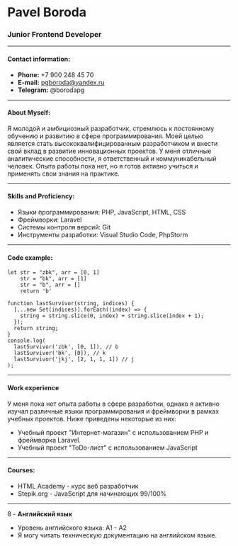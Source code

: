 Pavel Boroda
=======


### Junior Frontend Developer
---

#### **Contact information:** 
   - **Phone:** +7 900 248 45 70
   - **E-mail:** pgboroda@yandex.ru
   - **Telegram:** @borodapg

---

#### **About Myself:**
   Я молодой и амбициозный разработчик, стремлюсь к постоянному обучению и развитию в сфере программирования. Моей целью является стать высококвалифицированным разработчиком и внести свой вклад в развитие инновационных проектов. У меня отличные аналитические способности, я ответственный и коммуникабельный человек. Опыта работы пока нет, но я готов активно учиться и применять свои знания на практике.

---

#### **Skills and Proficiency:**
   - Языки программирования: PHP, JavaScript, HTML, CSS
   - Фреймворки: Laravel
   - Системы контроля версий: Git
   - Инструменты разработки: Visual Studio Code, PhpStorm

---

#### **Code example:**
```
let str = "zbk", arr = [0, 1]
    str = "bk", arr = [1]
    str = "b", arr = []
    return 'b'
    
function lastSurvivor(string, indices) {
  [...new Set(indices)].forEach((index) => {
    string = string.slice(0, index) + string.slice(index + 1);
  });
  return string;
}
console.log(
  lastSurvivor('zbk', [0, 1]), // b
  lastSurvivor('bk', [0]), // k
  lastSurvivor('jkj', [2, 1, 1, 1]) // j
);

```

---


#### **Work experience**
   У меня пока нет опыта работы в сфере разработки, однако я активно изучал различные языки программирования и фреймворки в рамках учебных проектов. Ниже приведены некоторые из них:

   - Учебный проект "Интернет-магазин" с использованием PHP и фреймворка Laravel.
   - Учебный проект "ToDo-лист" с использованием JavaScript 

---

#### **Courses:**
   - HTML Academy - курс веб разработчик
   - Stepik.org - JavaScript для начинающих  99/100%

---

8 - **Английский язык**
   - Уровень английского языка: A1 - A2
   - Я могу читать техническую документацию на английском языке.